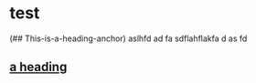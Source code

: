 # test

(## This-is-a-heading-anchor)
aslhfd
ad
fa
sdflahflakfa
d
as
fd

## [a heading](this-is-a-heading-anchor) 
